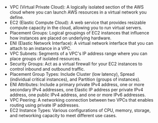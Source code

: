 - VPC (Virtual Private Cloud): A logically isolated section of the AWS cloud where you can launch AWS resources in a virtual network you define.
- EC2 (Elastic Compute Cloud): A web service that provides resizable compute capacity in the cloud, allowing you to run virtual servers.
- Placement Groups: Logical groupings of EC2 instances that influence how instances are placed on underlying hardware.
- ENI (Elastic Network Interface): A virtual network interface that you can attach to an instance in a VPC.
- VPC Subnets: Segments of a VPC's IP address range where you can place groups of isolated resources.
- Security Groups: Act as a virtual firewall for your EC2 instances to control inbound and outbound traffic.
- Placement Group Types: Include Cluster (low latency), Spread (individual critical instances), and Partition (groups of instances).
- ENI Attributes: Include a primary private IPv4 address, one or more secondary IPv4 addresses, one Elastic IP address per private IPv4 address, one public IPv4 address, and one or more IPv6 addresses.
- VPC Peering: A networking connection between two VPCs that enables routing using private IP addresses.
- EC2 Instance Types: Various configurations of CPU, memory, storage, and networking capacity to meet different use cases.